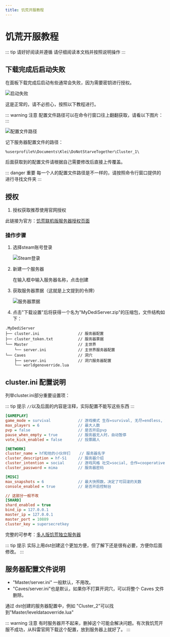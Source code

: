 ```yaml
---
title: 饥荒开服教程
---
```


# 饥荒开服教程

::: tip 请好好阅读并遵循
请仔细阅读本文档并按照说明操作
:::

## 下载完成后启动失败

在面板下载完成后启动有些通常会失败，因为需要密钥进行授权。

![启动失败](https://images.server.xiaozhuhouses.asia:3000/i/2025/07/26/10ggyjl.png)

这是正常的，请不必担心，按照以下教程进行。

::: warning 注意
配置文件路径可以在命令行窗口往上翻翻获取，请看以下图片：
:::

![配置文件路径](https://images.server.xiaozhuhouses.asia:3000/i/2025/07/26/10ekbgp.png)

记下服务器配置文件的路径：
```
%userprofile%\Documents\Klei\DoNotStarveTogether\Cluster_1\
```

后面获取到的配置文件请根据自己需要修改后直接上传覆盖。

::: danger 重要
每一个人的配置文件路径是不一样的，请按照命令行窗口提供的进行寻找文件夹
:::

## 授权

1. 授权获取推荐使用官网授权

此链接为官方：[饥荒联机版服务器授权页面](https://accounts.klei.com/account/game/servers?game=DontStarveTogether)

### 操作步骤

1. 选择steam账号登录

   ![Steam登录](https://images.server.xiaozhuhouses.asia:3000/i/2025/07/26/10f7jjl.png)

2. 新建一个服务器

   在输入框中输入服务器名称，点击创建

3. 获取服务器票据（这就是上文提到的令牌）

   ![服务器票据](https://images.server.xiaozhuhouses.asia:3000/i/2025/07/26/10f7hhm.png)

4. 点击"下载设置"后将获得一个名为"MyDediServer.zip"的压缩包，文件结构如下：

```
.MyDediServer
├── cluster.ini                 // 服务器配置
├── cluster_token.txt           // 服务器票据
└── Master                      // 主世界
    └── server.ini              // 主世界服务器配置
└── Caves                       // 洞穴
    ├── server.ini              // 洞穴服务器配置
    └── worldgenoverride.lua
```

## cluster.ini 配置说明

列举cluster.ini部分重要设置项：

::: tip 提示
`//`以及后面的内容是注释，实际配置不能写这些东西
:::

```ini
[GAMEPLAY]
game_mode = survival            // 游戏模式 生存=survival, 无尽=endless, 荒野=wilderness
max_players = 6                 // 最大人数
pvp = false                     // 是否开启pvp
pause_when_empty = true         // 服务器无人时，自动暂停
vote_kick_enabled = false       // 投票踢人

[NETWORK]
cluster_name = hf和他的小伙伴们    // 服务器名字
cluster_description = hf-S1     // 服务器介绍
cluster_intention = social      // 游戏风格 社交=social, 合作=cooperative, 竞争=competitive, 疯狂=madness
cluster_password = mima         // 服务器密码

[MISC]
max_snapshots = 6               // 最大快照数，决定了可回滚的天数
console_enabled = true          // 是否开启控制台

// 这部分一般不改
[SHARD]
shard_enabled = true
bind_ip = 127.0.0.1
master_ip = 127.0.0.1
master_port = 10889
cluster_key = supersecretkey
```

完整的可参考：[多人版饥荒独立服务器](https://dontstarve.fandom.com/zh/wiki/多人版饥荒独立服务器?variant=zh)

::: tip 提示
实际上用dst创建这个更加方便，但了解下还是很有必要，方便你后面修改。
:::

## 服务器配置文件说明

- "Master/server.ini" 一般默认，不用改。
- "Caves/server.ini"也是默认，如果你不打算开洞穴，可以将整个 Caves 文件删除。

通过 dst创建的服务器配置中，例如 "Cluster_2"可以找到"Master/leveldataoverride.lua"

::: warning 注意
有时服务器开不起来，删掉这个可能会解决问题。有次我饥荒开服不成功，从科雷官网下载这个配置，放到服务器上就好了。
:::